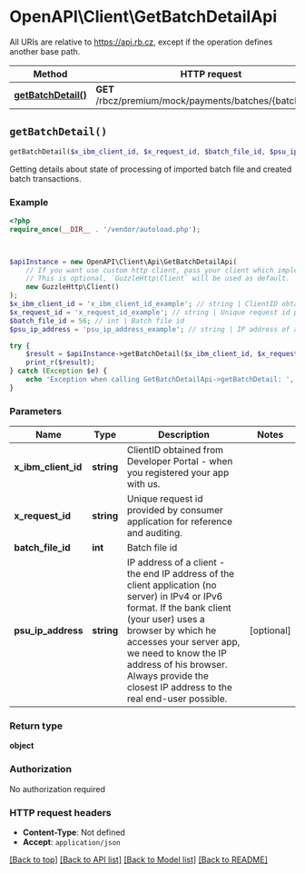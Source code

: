# OpenAPI\Client\GetBatchDetailApi

All URIs are relative to https://api.rb.cz, except if the operation defines another base path.

| Method | HTTP request | Description |
| ------------- | ------------- | ------------- |
| [**getBatchDetail()**](GetBatchDetailApi.md#getBatchDetail) | **GET** /rbcz/premium/mock/payments/batches/{batchFileId} |  |


## `getBatchDetail()`

```php
getBatchDetail($x_ibm_client_id, $x_request_id, $batch_file_id, $psu_ip_address): object
```



Getting details about state of processing of imported batch file and created batch transactions.

### Example

```php
<?php
require_once(__DIR__ . '/vendor/autoload.php');



$apiInstance = new OpenAPI\Client\Api\GetBatchDetailApi(
    // If you want use custom http client, pass your client which implements `GuzzleHttp\ClientInterface`.
    // This is optional, `GuzzleHttp\Client` will be used as default.
    new GuzzleHttp\Client()
);
$x_ibm_client_id = 'x_ibm_client_id_example'; // string | ClientID obtained from Developer Portal - when you registered your app with us.
$x_request_id = 'x_request_id_example'; // string | Unique request id provided by consumer application for reference and auditing.
$batch_file_id = 56; // int | Batch file id
$psu_ip_address = 'psu_ip_address_example'; // string | IP address of a client - the end IP address of the client application (no server) in IPv4 or IPv6 format. If the bank client (your user) uses a browser by which he accesses your server app, we need to know the IP address of his browser. Always provide the closest IP address to the real end-user possible.

try {
    $result = $apiInstance->getBatchDetail($x_ibm_client_id, $x_request_id, $batch_file_id, $psu_ip_address);
    print_r($result);
} catch (Exception $e) {
    echo 'Exception when calling GetBatchDetailApi->getBatchDetail: ', $e->getMessage(), PHP_EOL;
}
```

### Parameters

| Name | Type | Description  | Notes |
| ------------- | ------------- | ------------- | ------------- |
| **x_ibm_client_id** | **string**| ClientID obtained from Developer Portal - when you registered your app with us. | |
| **x_request_id** | **string**| Unique request id provided by consumer application for reference and auditing. | |
| **batch_file_id** | **int**| Batch file id | |
| **psu_ip_address** | **string**| IP address of a client - the end IP address of the client application (no server) in IPv4 or IPv6 format. If the bank client (your user) uses a browser by which he accesses your server app, we need to know the IP address of his browser. Always provide the closest IP address to the real end-user possible. | [optional] |

### Return type

**object**

### Authorization

No authorization required

### HTTP request headers

- **Content-Type**: Not defined
- **Accept**: `application/json`

[[Back to top]](#) [[Back to API list]](../../README.md#endpoints)
[[Back to Model list]](../../README.md#models)
[[Back to README]](../../README.md)
